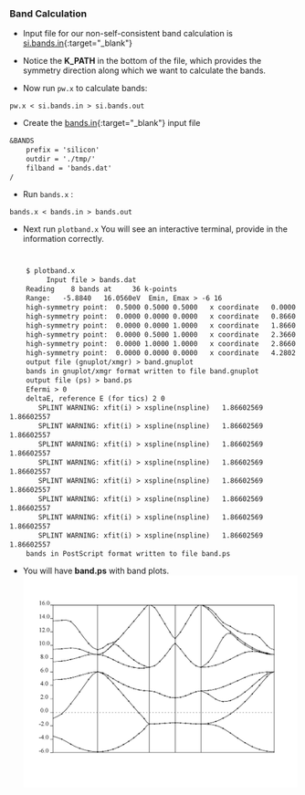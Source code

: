 ### Band Calculation

+ Input file for our non-self-consistent band calculation is [si.bands.in](https://github.com/pranabdas/qe-dft/){:target="_blank"}

+ Notice the **K_PATH** in the bottom of the file, which provides the symmetry direction along which we want to calculate the bands.

+ Now run `pw.x` to calculate bands: 
```
pw.x < si.bands.in > si.bands.out
```

+ Create the [bands.in](https://github.com/pranabdas/qe-dft/){:target="_blank"} input file
```
&BANDS
    prefix = 'silicon'
    outdir = './tmp/'
    filband = 'bands.dat'
/
```
+ Run `bands.x` : 
```
bands.x < bands.in > bands.out
```

+ Next run `plotband.x` You will see an interactive terminal, provide in the information correctly.
#
        $ plotband.x
             Input file > bands.dat
        Reading    8 bands at     36 k-points
        Range:   -5.8840   16.0560eV  Emin, Emax > -6 16
        high-symmetry point:  0.5000 0.5000 0.5000   x coordinate   0.0000
        high-symmetry point:  0.0000 0.0000 0.0000   x coordinate   0.8660
        high-symmetry point:  0.0000 0.0000 1.0000   x coordinate   1.8660
        high-symmetry point:  0.0000 0.5000 1.0000   x coordinate   2.3660
        high-symmetry point:  0.0000 1.0000 1.0000   x coordinate   2.8660
        high-symmetry point:  0.0000 0.0000 0.0000   x coordinate   4.2802
        output file (gnuplot/xmgr) > band.gnuplot
        bands in gnuplot/xmgr format written to file band.gnuplot                                                                                                                                                                                       
        output file (ps) > band.ps
        Efermi > 0
        deltaE, reference E (for tics) 2 0
           SPLINT WARNING: xfit(i) > xspline(nspline)   1.86602569       1.86602557
           SPLINT WARNING: xfit(i) > xspline(nspline)   1.86602569       1.86602557
           SPLINT WARNING: xfit(i) > xspline(nspline)   1.86602569       1.86602557
           SPLINT WARNING: xfit(i) > xspline(nspline)   1.86602569       1.86602557
           SPLINT WARNING: xfit(i) > xspline(nspline)   1.86602569       1.86602557
           SPLINT WARNING: xfit(i) > xspline(nspline)   1.86602569       1.86602557
           SPLINT WARNING: xfit(i) > xspline(nspline)   1.86602569       1.86602557
           SPLINT WARNING: xfit(i) > xspline(nspline)   1.86602569       1.86602557
        bands in PostScript format written to file band.ps

+ You will have **band.ps** with band plots.
![band.png](img/band.png)

